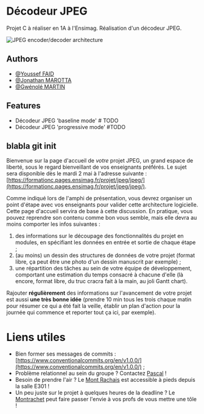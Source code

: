 # Décodeur JPEG

Projet C à réaliser en 1A à l'Ensimag.
Réalisation d'un décodeur JPEG.

![JPEG encoder/decoder architecture](https://blog.idrsolutions.com/app/uploads/2017/02/JPEG-1.png?raw=true)


## Authors

- [@Youssef FAID](https://gitlab.ensimag.fr/faidy)
- [@Jonathan MAROTTA](https://github.com/JonathanMAROTTA)
- [@Gwénolé MARTIN](https://gitlab.ensimag.fr/martigwe)

## Features

- Décodeur JPEG 'baseline mode' # TODO
- Décodeur JPEG 'progressive mode' #TODO



## blabla git init

Bienvenue sur la page d'accueil de _votre_ projet JPEG, un grand espace de liberté, sous le regard bienveillant de vos enseignants préférés.
Le sujet sera disponible dès le mardi 2 mai à l'adresse suivante : [https://formationc.pages.ensimag.fr/projet/jpeg/jpeg/](https://formationc.pages.ensimag.fr/projet/jpeg/jpeg/).

Comme indiqué lors de l'amphi de présentation, vous devrez organiser un point d'étape avec vos enseignants pour valider cette architecture logicielle.
Cette page d'accueil servira de base à cette discussion. En pratique, vous pouvez reprendre son contenu comme bon vous semble, mais elle devra au moins comporter les infos suivantes :

1. des informations sur le découpage des fonctionnalités du projet en modules, en spécifiant les données en entrée et sortie de chaque étape ;
2. (au moins) un dessin des structures de données de votre projet (format libre, ça peut être une photo d'un dessin manuscrit par exemple) ;
3. une répartition des tâches au sein de votre équipe de développement, comportant une estimation du temps consacré à chacune d'elle (là encore, format libre, du truc cracra fait à la main, au joli Gantt chart).

Rajouter **régulièrement** des informations sur l'avancement de votre projet est aussi **une très bonne idée** (prendre 10 min tous les trois chaque matin pour résumer ce qui a été fait la veille, établir un plan d'action pour la journée qui commence et reporter tout ça ici, par exemple).

# Liens utiles

- Bien former ses messages de commits : [https://www.conventionalcommits.org/en/v1.0.0/](https://www.conventionalcommits.org/en/v1.0.0/) ;
- Problème relationnel au sein du groupe ? Contactez [Pascal](https://fr.wikipedia.org/wiki/Pascal,_le_grand_fr%C3%A8re) !
- Besoin de prendre l'air ? Le [Mont Rachais](https://fr.wikipedia.org/wiki/Mont_Rachais) est accessible à pieds depuis la salle E301 !
- Un peu juste sur le projet à quelques heures de la deadline ? Le [Montrachet](https://www.vinatis.com/achat-vin-puligny-montrachet) peut faire passer l'envie à vos profs de vous mettre une tôle !
